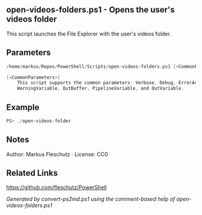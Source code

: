 ## open-videos-folders.ps1 - Opens the user's videos folder

This script launches the File Explorer with the user's videos folder.

## Parameters
```powershell
/home/markus/Repos/PowerShell/Scripts/open-videos-folders.ps1 [<CommonParameters>]

[<CommonParameters>]
    This script supports the common parameters: Verbose, Debug, ErrorAction, ErrorVariable, WarningAction, 
    WarningVariable, OutBuffer, PipelineVariable, and OutVariable.
```

## Example
```powershell
PS> ./open-videos-folder

```

## Notes
Author: Markus Fleschutz · License: CC0

## Related Links
https://github.com/fleschutz/PowerShell

*Generated by convert-ps2md.ps1 using the comment-based help of open-videos-folders.ps1*
